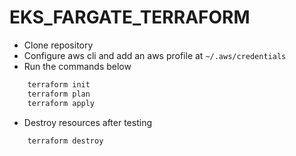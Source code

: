 # EKS_FARGATE_TERRAFORM
- Clone repository
- Configure aws cli and add an aws profile at `~/.aws/credentials`
- Run the commands below
```sh
    terraform init
    terraform plan
    terraform apply
```
- Destroy resources after testing
```sh
    terraform destroy
```